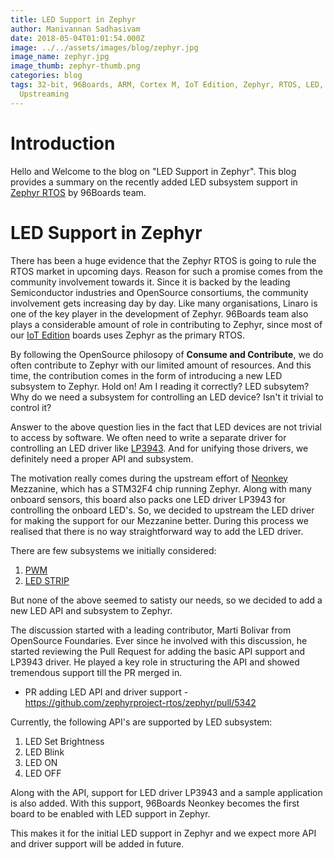 ```yaml
---
title: LED Support in Zephyr
author: Manivannan Sadhasivam
date: 2018-05-04T01:01:54.000Z
image: ../../assets/images/blog/zephyr.jpg
image_name: zephyr.jpg
image_thumb: zephyr-thumb.png
categories: blog
tags: 32-bit, 96Boards, ARM, Cortex M, IoT Edition, Zephyr, RTOS, LED, Neonkey,
  Upstreaming
---
```


# Introduction

Hello and Welcome to the blog on "LED Support in Zephyr". This blog provides
a summary on the recently added LED subsystem support in [Zephyr RTOS](https://github.com/zephyrproject-rtos/zephyr)
by 96Boards team.

# LED Support in Zephyr

There has been a huge evidence that the Zephyr RTOS is going to rule the RTOS
market in upcoming days. Reason for such a promise comes from the community
involvement towards it. Since it is backed by the leading Semiconductor
industries and OpenSource consortiums, the community involvement gets increasing
day by day. Like many organisations, Linaro is one of the key player in the
development of Zephyr. 96Boards team also plays a considerable amount of role
in contributing to Zephyr, since most of our [IoT Edition](https://www.96boards.org/products/ie/)
boards uses Zephyr as the primary RTOS.

By following the OpenSource philosopy of **Consume and Contribute**, we do often
contribute to Zephyr with our limited amount of resources. And this time, the
contribution comes in the form of introducing a new LED subsystem to Zephyr.
Hold on! Am I reading it correctly? LED subsytem? Why do we need a subsystem
for controlling an LED device? Isn't it trivial to control it?

Answer to the above question lies in the fact that LED devices are not trivial
to access by software. We often need to write a separate driver for controlling
an LED driver like [LP3943](http://www.ti.com/product/LP3943). And for unifying
those drivers, we definitely need a proper API and subsystem.

The motivation really comes during the upstream effort of [Neonkey](https://www.96boards.org/product/neonkey/)
Mezzanine, which has a STM32F4 chip running Zephyr. Along with many onboard
sensors, this board also packs one LED driver LP3943 for controlling the onboard
LED's. So, we decided to upstream the LED driver for making the support for our
Mezzanine better. During this process we realised that there is no way
straightforward way to add the LED driver.

There are few subsystems we initially considered:

1. [PWM](https://github.com/zephyrproject-rtos/zephyr/tree/master/drivers/pwm)
2. [LED STRIP](https://github.com/zephyrproject-rtos/zephyr/tree/master/drivers/led_strip)

But none of the above seemed to satisty our needs, so we decided to add a new
LED API and subsystem to Zephyr.

The discussion started with a leading contributor, Marti Bolivar from OpenSource
Foundaries. Ever since he involved with this discussion, he started reviewing the
Pull Request for adding the basic API support and LP3943 driver. He played a
key role in structuring the API and showed tremendous support till the PR merged
in.

* PR adding LED API and driver support - https://github.com/zephyrproject-rtos/zephyr/pull/5342

Currently, the following API's are supported by LED subsystem:

1. LED Set Brightness
2. LED Blink
3. LED ON
4. LED OFF

Along with the API, support for LED driver LP3943 and a sample application is
also added. With this support, 96Boards Neonkey becomes the first board to
be enabled with LED support in Zephyr.

This makes it for the initial LED support in Zephyr and we expect more API and
driver support will be added in future.
